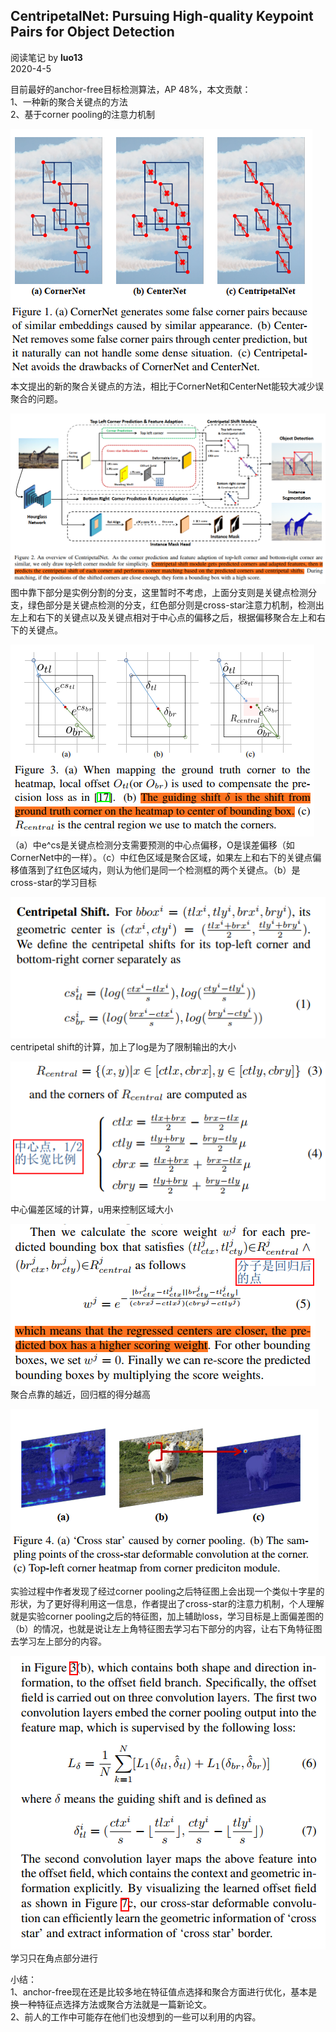 ## CentripetalNet: Pursuing High-quality Keypoint Pairs for Object Detection
阅读笔记 by **luo13**  
2020-4-5  

目前最好的anchor-free目标检测算法，AP 48%，本文贡献：  
1、一种新的聚合关键点的方法  
2、基于corner pooling的注意力机制  

![效果图](../../../img/centripetalNet/效果图.png)   
本文提出的新的聚合关键点的方法，相比于CornerNet和CenterNet能较大减少误聚合的问题。  

![框架](../../../img/centripetalNet/框架.png)   
图中靠下部分是实例分割的分支，这里暂时不考虑，上面分支则是关键点检测分支，绿色部分是关键点检测的分支，红色部分则是cross-star注意力机制，检测出左上和右下的关键点以及关键点相对于中心点的偏移之后，根据偏移聚合左上和右下的关键点。

![偏差](../../../img/centripetalNet/偏差.png)   
（a）中e^cs是关键点检测分支需要预测的中心点偏移，O是误差偏移（如CornerNet中的一样）。（c）中红色区域是聚合区域，如果左上和右下的关键点偏移值落到了红色区域内，则认为他们是同一个检测框的两个关键点。（b）是cross-star的学习目标

![centripetal shift](../../../img/centripetalNet/centripetal_shift.png)   
centripetal shift的计算，加上了log是为了限制输出的大小  

![中心点](../../../img/centripetalNet/中心点计算.png)   
中心偏差区域的计算，u用来控制区域大小  

![得分](../../../img/centripetalNet/得分.png)   
聚合点靠的越近，回归框的得分越高  

![cross-star_df](../../../img/centripetalNet/cross-star_df.png)   
实验过程中作者发现了经过corner pooling之后特征图上会出现一个类似十字星的形状，为了更好得利用这一信息，作者提出了cross-star的注意力机制，个人理解就是实验corner pooling之后的特征图，加上辅助loss，学习目标是上面偏差图的（b）的情况，也就是说让左上角特征图去学习右下部分的内容，让右下角特征图去学习左上部分的内容。  

![guiding_shift](../../../img/centripetalNet/guiding_shift.png)   
学习只在角点部分进行  

小结：  
1、anchor-free现在还是比较多地在特征值点选择和聚合方面进行优化，基本是换一种特征点选择方法或聚合方法就是一篇新论文。  
2、前人的工作中可能存在他们也没想到的一些可以利用的内容。  
